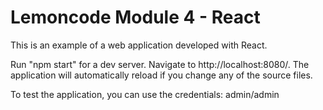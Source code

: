# Lemoncode Module 4 - React

This is an example of a web application developed with React.

Run "npm start" for a dev server. Navigate to http://localhost:8080/. The application will automatically reload if you change any of the source files.

To test the application, you can use the credentials: admin/admin
